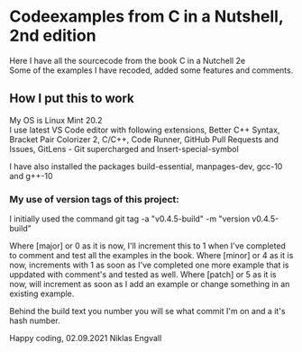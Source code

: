 # Codeexamples from C in a Nutshell, 2nd edition

Here I have all the sourcecode from the book C in a Nutchell 2e  
Some of the examples I have recoded, added some features and comments.  
## How I put this to work
My OS is Linux Mint 20.2  
I use latest VS Code editor with following extensions, Better C++ Syntax, Bracket Pair Colorizer 2, C/C++, Code Runner, GitHub Pull Requests and Issues, GitLens - Git supercharged and Insert-special-symbol  

I have also installed the packages build-essential, manpages-dev, gcc-10 and g++-10  

### My use of version tags of this project:
I initially used the command git tag -a "v0.4.5-build" -m "version v0.4.5-build"

Where [major] or 0 as it is now, I'll increment this to 1 when I've completed to comment and test all the examples in the book.
Where [minor] or 4 as it is now, increments with 1 as soon as I've completed one more example that is uppdated with comment's and tested as well.
Where [patch] or 5 as it is now, will increment as soon as I add an example or change something in an existing example.

Behind the build text you  number you will se what commit I'm on and a it's hash number.

Happy coding, 02.09.2021
Niklas Engvall